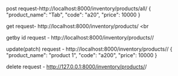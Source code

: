 post request-http://localhost:8000/inventory/products/all/
{
    "product_name": "Tab",
    "code": "a20",
    "price": 10000
}
<br>

get request- http://localhost:8000/inventory/products/
<br
    
getby id request - http://localhost:8000/inventory/products/<id>/
<br>

update(patch) request - http://localhost:8000/inventory/products/<id>/
{
    "product_name": "product 1",
    "code": "a200",
    "price": 10000
}
<br>

delete request - http://127.0.0.1:8000/inventory/products/<id>/
